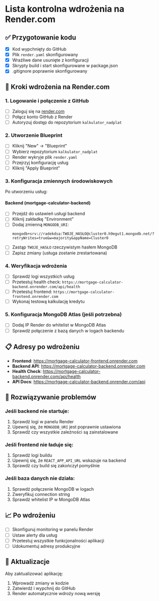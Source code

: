 # Lista kontrolna wdrożenia na Render.com

## ✅ Przygotowanie kodu

- [x] Kod wypchnięty do GitHub
- [x] Plik `render.yaml` skonfigurowany
- [x] Wrażliwe dane usunięte z konfiguracji
- [x] Skrypty build i start skonfigurowane w package.json
- [x] .gitignore poprawnie skonfigurowany

## 🚀 Kroki wdrożenia na Render.com

### 1. Logowanie i połączenie z GitHub
- [ ] Zaloguj się na [render.com](https://render.com)
- [ ] Połącz konto GitHub z Render
- [ ] Autoryzuj dostęp do repozytorium `kalkulator_nadplat`

### 2. Utworzenie Blueprint
- [ ] Kliknij "New" → "Blueprint"
- [ ] Wybierz repozytorium `kalkulator_nadplat`
- [ ] Render wykryje plik `render.yaml`
- [ ] Przejrzyj konfigurację usług
- [ ] Kliknij "Apply Blueprint"

### 3. Konfiguracja zmiennych środowiskowych
Po utworzeniu usług:

#### Backend (mortgage-calculator-backend)
- [ ] Przejdź do ustawień usługi backend
- [ ] Kliknij zakładkę "Environment"
- [ ] Dodaj zmienną `MONGODB_URI`:
  ```
  mongodb+srv://radekdsa:TWOJE_HASŁO@cluster0.h9egut1.mongodb.net/?retryWrites=true&w=majority&appName=Cluster0
  ```
- [ ] Zastąp `TWOJE_HASŁO` rzeczywistym hasłem MongoDB
- [ ] Zapisz zmiany (usługa zostanie zrestartowana)

### 4. Weryfikacja wdrożenia
- [ ] Sprawdź logi wszystkich usług
- [ ] Przetestuj health check: `https://mortgage-calculator-backend.onrender.com/api/health`
- [ ] Przetestuj frontend: `https://mortgage-calculator-frontend.onrender.com`
- [ ] Wykonaj testową kalkulację kredytu

### 5. Konfiguracja MongoDB Atlas (jeśli potrzebna)
- [ ] Dodaj IP Render do whitelist w MongoDB Atlas
- [ ] Sprawdź połączenie z bazą danych w logach backendu

## 📋 Adresy po wdrożeniu

- **Frontend**: https://mortgage-calculator-frontend.onrender.com
- **Backend API**: https://mortgage-calculator-backend.onrender.com
- **Health Check**: https://mortgage-calculator-backend.onrender.com/api/health
- **API Docs**: https://mortgage-calculator-backend.onrender.com/api

## 🔧 Rozwiązywanie problemów

### Jeśli backend nie startuje:
1. Sprawdź logi w panelu Render
2. Upewnij się, że `MONGODB_URI` jest poprawnie ustawiona
3. Sprawdź czy wszystkie zależności są zainstalowane

### Jeśli frontend nie ładuje się:
1. Sprawdź logi buildu
2. Upewnij się, że `REACT_APP_API_URL` wskazuje na backend
3. Sprawdź czy build się zakończył pomyślnie

### Jeśli baza danych nie działa:
1. Sprawdź połączenie MongoDB w logach
2. Zweryfikuj connection string
3. Sprawdź whitelist IP w MongoDB Atlas

## 📈 Po wdrożeniu

- [ ] Skonfiguruj monitoring w panelu Render
- [ ] Ustaw alerty dla usług
- [ ] Przetestuj wszystkie funkcjonalności aplikacji
- [ ] Udokumentuj adresy produkcyjne

## 🔄 Aktualizacje

Aby zaktualizować aplikację:
1. Wprowadź zmiany w kodzie
2. Zatwierdź i wypchnij do GitHub
3. Render automatycznie wdroży nową wersję 